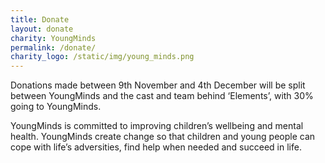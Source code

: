 ```yaml
--- 
title: Donate
layout: donate
charity: YoungMinds
permalink: /donate/
charity_logo: /static/img/young_minds.png
---
```


Donations made between 9th November and 4th December will be split between YoungMinds and the cast and team behind ‘Elements’, with 30% going to YoungMinds.

YoungMinds is committed to improving children’s wellbeing and mental health. YoungMinds create change so that children and young people can cope with life’s adversities, find help when needed and succeed in life.
